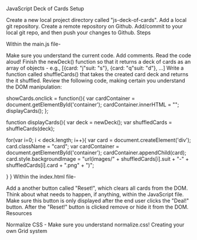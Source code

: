 JavaScript Deck of Cards
Setup

Create a new local project directory called "js-deck-of-cards".
Add a local git repository.
Create a remote repository on Github.
Add/commit to your local git repo, and then push your changes to Github.
Steps

Within the main.js file-

Make sure you understand the current code. Add comments. Read the code aloud!
Finish the newDeck() function so that it returns a deck of cards as an array of objects - e.g., [{card: "j"suit: "s"}, {card: "q"suit: "d"}, ...]
Write a function called shuffleCards() that takes the created card deck and returns the it shuffled.
Review the following code, making certain you understand the DOM manipulation:

showCards.onclick = function(){
  var cardContainer = document.getElementById('container');
  cardContainer.innerHTML = "";
  displayCards();
};

function displayCards(){
  var deck = newDeck();
  var shuffledCards = shuffleCards(deck);

  for(var i=0; i < deck.length; i++){
    var card = document.createElement('div');
    card.className = "card";
    var cardContainer = document.getElementById('container');
    cardContainer.appendChild(card);
    card.style.backgroundImage = "url(images/" + shuffledCards[i].suit + "-" + shuffledCards[i].card + ".png" + ")";

  }
}
Within the index.html file-

Add a another button called "Reset!", which clears all cards from the DOM. Think about what needs to happen, if anything, within the JavaScript file.
Make sure this button is only displayed after the end user clicks the "Deal!" button.
After the "Reset!" button is clicked remove or hide it from the DOM.
Resources

Normalize CSS - Make sure you understand normalize.css!
Creating your own Grid system
